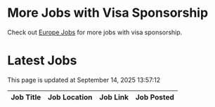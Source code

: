 # More Jobs with Visa Sponsorship

Check out [Europe Jobs](https://github.com/sureshparimi/europejobs#latest-jobs) for more jobs with visa sponsorship.

# Latest Jobs

This page is updated at September 14, 2025 13:57:12

| Job Title | Job Location | Job Link | Job Posted |
| --- | --- | --- | --- |

